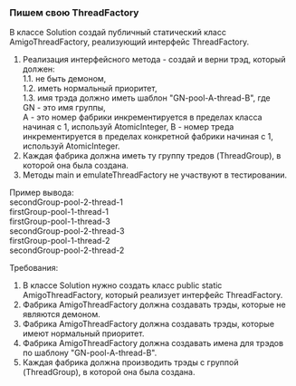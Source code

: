
### Пишем свою ThreadFactory

В классе Solution создай публичный статический класс AmigoThreadFactory, реализующий интерфейс ThreadFactory.
1. Реализация интерфейсного метода - создай и верни трэд, который должен:\
1.1. не быть демоном,\
1.2. иметь нормальный приоритет,\
1.3. имя трэда должно иметь шаблон &quot;GN-pool-A-thread-B&quot;, где\
GN - это имя группы,\
A - это номер фабрики инкрементируется в пределах класса начиная с 1, используй AtomicInteger,
B - номер треда инкрементируется в пределах конкретной фабрики начиная с 1, используй AtomicInteger.
2. Каждая фабрика должна иметь ту группу тредов (ThreadGroup), в которой она была создана.
3. Методы main и emulateThreadFactory не участвуют в тестировании.

Пример вывода:\
secondGroup-pool-2-thread-1\
firstGroup-pool-1-thread-1\
firstGroup-pool-1-thread-3\
secondGroup-pool-2-thread-3\
firstGroup-pool-1-thread-2\
secondGroup-pool-2-thread-2


Требования:
1.	В классе Solution нужно создать класс public static AmigoThreadFactory, который реализует интерфейс ThreadFactory.
2.	Фабрика AmigoThreadFactory должна создавать трэды, которые не являются демоном.
3.	Фабрика AmigoThreadFactory должна создавать трэды, которые имеют нормальный приоритет.
4.	Фабрика AmigoThreadFactory должна создавать имена для трэдов по шаблону &quot;GN-pool-A-thread-B&quot;.
5.	Каждая фабрика должна производить трэды с группой (ThreadGroup), в которой она была создана.


